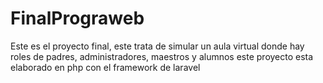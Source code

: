 # FinalPrograweb
Este es el proyecto final, este trata de simular un aula virtual donde hay roles de padres, administradores, maestros y alumnos este proyecto esta elaborado en php con el framework de laravel 
